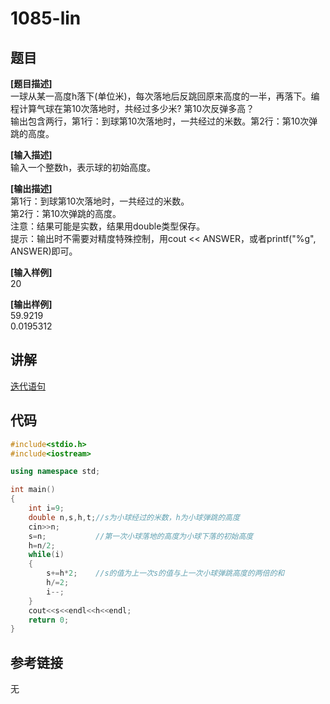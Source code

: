 # 1085-lin
## 题目  
**[题目描述]**  
一球从某一高度h落下(单位米)，每次落地后反跳回原来高度的一半，再落下。编程计算气球在第10次落地时，共经过多少米? 第10次反弹多高？  
输出包含两行，第1行：到球第10次落地时，一共经过的米数。第2行：第10次弹跳的高度。  

**[输入描述]**  
输入一个整数h，表示球的初始高度。  

**[输出描述]**  
第1行：到球第10次落地时，一共经过的米数。  
第2行：第10次弹跳的高度。  
注意：结果可能是实数，结果用double类型保存。  
提示：输出时不需要对精度特殊控制，用cout << ANSWER，或者printf("%g", ANSWER)即可。  

**[输入样例]**  
20  

**[输出样例]**  
59.9219  
0.0195312  

## 讲解  
[迭代语句]([1])  

## 代码  

```cpp
#include<stdio.h>
#include<iostream>

using namespace std;

int main()
{
	int i=9;
	double n,s,h,t;//s为小球经过的米数，h为小球弹跳的高度 
	cin>>n;
	s=n;           //第一次小球落地的高度为小球下落的初始高度 
	h=n/2;
	while(i)
	{
		s+=h*2;    //s的值为上一次s的值与上一次小球弹跳高度的两倍的和 
		h/=2;
		i--;
	}
	cout<<s<<endl<<h<<endl;
	return 0;
}
```

## 参考链接  
无  
